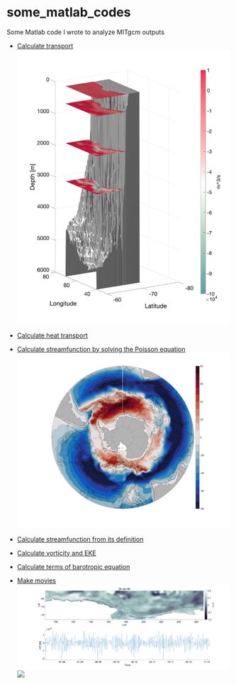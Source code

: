 # some_matlab_codes
Some Matlab code I wrote to analyze MITgcm outputs

- [Calculate transport](https://github.com/costaandrea/some_matlab_codes/blob/master/transport.m)
![alt text](https://github.com/costaandrea/some_matlab_codes/blob/master/HT.png)

- [Calculate heat transport](https://github.com/costaandrea/some_matlab_codes/blob/master/heatflux2_all_lat.m)

- [Calculate streamfunction by solving the Poisson equation](https://github.com/costaandrea/some_matlab_codes/tree/master/stremf)
![](https://github.com/costaandrea/some_matlab_codes/blob/master/PSI_poiss_fovH.png)

- [Calculate streamfunction from its definition](https://github.com/costaandrea/some_matlab_codes/blob/master/stremf/main2.m)

- [Calculate vorticity and EKE](https://github.com/costaandrea/some_matlab_codes/blob/master/vort_EKE.m)

- [Calculate terms of barotropic equation](https://github.com/costaandrea/some_matlab_codes/blob/master/barotropic_eq_terms.m)

- [Make movies](https://github.com/costaandrea/some_matlab_codes/blob/master/make_movie_SSH.m)
![](https://github.com/costaandrea/some_matlab_codes/blob/master/frame.png)
![](https://www.dropbox.com/s/hbvbf1e2wh7r7g0/HT_SSH_whole.gif?dl=0)


